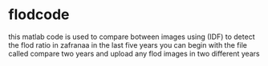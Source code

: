 # flodcode
this matlab code is used to compare botween images using (IDF) to detect the flod ratio in zafranaa in the last five years 
you can begin with the file called compare two years and upload any flod images in two different years 
